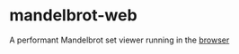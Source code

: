 # mandelbrot-web
A performant Mandelbrot set viewer running in the [browser](https://akosseres.github.io/mandelbrot-web/)
